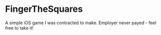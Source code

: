 # FingerTheSquares
A simple iOS game I was contracted to make. Employer never payed - feel free to take it!

